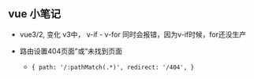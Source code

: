 ## vue 小笔记

* vue3/2, 变化
v3中， v-if - v-for 同时会报错，因为v-if时候，for还没生产

* 路由设置404页面”或“未找到页面
    * `{ path: '/:pathMatch(.*)', redirect: '/404', }`